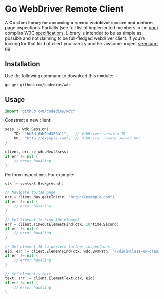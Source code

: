 # Go WebDriver Remote Client
A Go client library for accessing a remote webdriver session and perform page inspections. Partially (see full list of implemented members in the [doc](https://pkg.go.dev/github.com/codedius/wdc?tab=doc)) complies W3C [specifications](https://www.w3.org/TR/webdriver/). Library is intended to be as simple as possible and not claiming to be full-fledged webdriver client. If you’re looking for that kind of client you can try another awsome project [selenium-go](https://github.com/tebeka/selenium).

## Installation
Use the following command to download this module:
```
go get github.com/codedius/wdc
```

## Usage
```go
import "github.com/codedius/wdc"
```

Construct a new client:

```go
sess := wdc.Session{
    ID:  "bb6d-6bb9bd380a11",   // WebDriver session ID
    URL: "http://example.com",  // WebDriver remote server URL
}

client, err := wdc.New(&sess)
if err != nil {
    // error handling
}
```

Perform inspections. For example:


```go
ctx := context.Background()

// Navigate to the page
err = client.NavigateTo(ctx, "http://example.com") 
if err != nil {
    // error handling
}

// Set timeout to find the element
err = client.TimeoutElementFind(ctx, 10*time.Second)
if err != nil {
    // error handling
}

// Get element ID to perform further inspections
eid, err := client.ElementFind(ctx, wdc.ByXPath, "//div[@class=my-class]")
if err != nil {
    // error handling
}
	
// Get element's text
text, err := client.ElementText(ctx, eid)
if err != nil {
    // error handling
}
```
